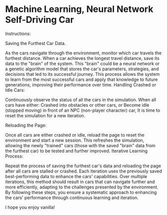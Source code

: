 # Machine Learning, Neural Network Self-Driving Car

Instructions:

Saving the Furthest Car Data. 

As the cars navigate through the environment, monitor which car travels the furthest distance.
When a car achieves the longest travel distance, save its data to the "brain" of the system. This "brain" could be a neural network or a genetic algorithm model that stores the car's parameters, strategies, and decisions that led to its successful journey.
This process allows the system to learn from the most successful cars and apply that knowledge to future generations, improving their performance over time.
Handling Crashed or Idle Cars:

Continuously observe the status of all the cars in the simulation.
When all cars have either:
Crashed into obstacles or other cars, or
Become idle (stopped moving) in front of an NPC (non-player character) car,
It is time to reset the simulation for a new iteration.

Reloading the Page:

Once all cars are either crashed or idle, reload the page to reset the environment and start a new session.
This refreshes the simulation, allowing the newly "trained" cars (those with the saved "brain" data from the furthest car) to be tested and further improved.
Iterative Learning Process:

Repeat the process of saving the furthest car's data and reloading the page after all cars are stalled or crashed.
Each iteration uses the previously saved best-performing data to enhance the cars' capabilities.
Over multiple iterations, this method should result in cars that can navigate further and more efficiently, adapting to the challenges presented by the environment.
By following these steps, you ensure a systematic approach to enhancing the cars' performance through continuous learning and iteration.

I hope you enjoy vanilla!
